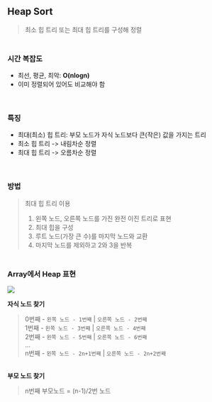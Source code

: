 ## Heap Sort
> 최소 힙 트리 또는 최대 힙 트리를 구성해 정렬

### <br>시간 복잡도
- 최선, 평균, 최악: **O(nlogn)**
- 이미 정렬되어 있어도 비교해야 함
<br>

### 특징
- 최대(최소) 힙 트리: 부모 노드가 자식 노드보다 큰(작은) 값을 가지는 트리
- 최소 힙 트리 -> 내림차순 정렬 
- 최대 힙 트리 -> 오름차순 정렬
<br>

### 방법
> 최대 힙 트리 이용
> 1. 왼쪽 노드, 오른쪽 노드를 가진 완전 이진 트리로 표현
> 2. 최대 힙을 구성 
> 3. 루트 노드(가장 큰 수)를 마지막 노드와 교환
> 4. 마지막 노드를 제외하고 2와 3을 반복

### <br>Array에서 Heap 표현
![](https://velog.velcdn.com/images/juyoung999/post/64f5270c-51b7-487c-bea0-b5c77e5d5aeb/image.png)
<br>

**자식 노드 찾기**
> 0번째 - `왼쪽 노드 - 1번째` | `오른쪽 노드 - 2번째`<br>
> 1번째 - `왼쪽 노드 - 3번째` | `오른쪽 노드 - 4번째`<br>
> 2번째 - `왼쪽 노드 - 5번째` | `오른쪽 노드 - 6번째`<br>
> ...<br>
> n번째 - `왼쪽 노드 - 2n+1번째` | `오른쪽 노드 - 2n+2번째`

<br>**부모 노드 찾기**
> n번째 부모노드 = (n-1)/2번 노드
